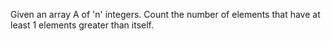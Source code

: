 Given an array A of 'n' integers. 
 Count the number of elements that have at least 1 elements greater than itself.
